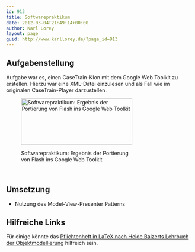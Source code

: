 ```yaml
---
id: 913
title: Softwarepraktikum
date: 2012-03-04T21:49:14+00:00
author: Karl Lorey
layout: page
guid: http://www.karllorey.de/?page_id=913
---
```

## Aufgabenstellung

Aufgabe war es, einen CaseTrain-Klon mit dem Google Web Toolkit zu erstellen. Hierzu war eine XML-Datei einzulesen und als Fall wie im originalen CaseTrain-Player darzustellen.<figure id="attachment_1220" style="width: 300px" class="wp-caption aligncenter">

[<img class="size-medium wp-image-1220" title="Softwarepraktikum: Ergebnis der Portierung von Flash ins Google Web Toolkit" src="http://www.karllorey.de/wp-content/uploads/2012/03/ergebnis_gwt_portierung-300x125.png" alt="Softwarepraktikum: Ergebnis der Portierung von Flash ins Google Web Toolkit" width="300" height="125" srcset="http://www.karllorey.de/wp-content/uploads/2012/03/ergebnis_gwt_portierung-300x125.png 300w, http://www.karllorey.de/wp-content/uploads/2012/03/ergebnis_gwt_portierung-500x208.png 500w, http://www.karllorey.de/wp-content/uploads/2012/03/ergebnis_gwt_portierung.png 1000w" sizes="(max-width: 300px) 100vw, 300px" />](http://www.karllorey.de/wp-content/uploads/2012/03/ergebnis_gwt_portierung.png)<figcaption class="wp-caption-text">Softwarepraktikum: Ergebnis der Portierung von Flash ins Google Web Toolkit</figcaption></figure> 

&nbsp;

## Umsetzung

  * Nutzung des Model-View-Presenter Patterns

## Hilfreiche Links

Für einige könnte das [Pflichtenheft in LaTeX nach Heide Balzerts Lehrbuch der Objektmodellierung](http://www.karllorey.de/informatik-studium/vorlesungen/softwarepraktikum/pflichtenheft-in-latex/ "Pflichtenheft in LaTeX") hilfreich sein.